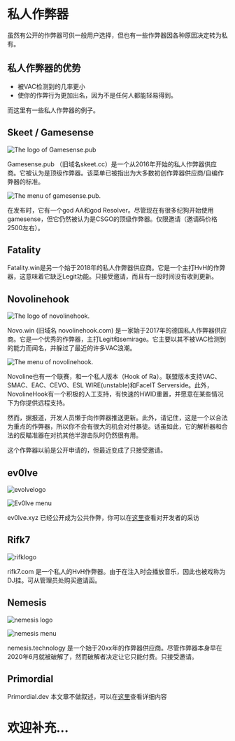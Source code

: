 # 私人作弊器

虽然有公开的作弊器可供一般用户选择，但也有一些作弊器因各种原因决定转为私有。

## 私人作弊器的优势

* 被VAC检测到的几率更小
* 使你的作弊行为更加出名，因为不是任何人都能轻易得到。

而这里有一些私人作弊器的例子。

## Skeet / Gamesense

![The logo of Gamesense.pub](https://i.imgur.com/7JO0tRh.png)

Gamesense.pub （旧域名skeet.cc）是一个从2016年开始的私人作弊器供应商。它被认为是顶级作弊器。该菜单已被指出为大多数初创作弊器供应商/自编作弊器的标准。

![The menu of gamesense.pub. ](https://i.imgur.com/AWQRRDE.png)

在发布时，它有一个god AA和god Resolver。尽管现在有很多纪狗开始使用gamesense，但它仍然被认为是CSGO的顶级作弊器。仅限邀请（邀请码价格2500左右）。

## Fatality

Fatality.win是另一个始于2018年的私人作弊器供应商。它是一个主打HvH的作弊器，这意味着它缺乏Legit功能。只接受邀请，而且有一段时间没有收到更新。

## Novolinehook

![The logo of novolinehook.](https://i.imgur.com/fQBhoD4.png)

Novo.win \(旧域名 novolinehook.com\) 是一家始于2017年的德国私人作弊器供应商。它是一个优秀的作弊器，主打Legit和semirage。它主要以其不被VAC检测到的能力而闻名，并躲过了最近的许多VAC浪潮。

![The menu of novolinehook.](https://image.prntscr.com/image/d3y5BHiwQ0eHrEgLJN2E8g.png)

Novoline也有一个联赛，和一个私人版本（Hook of Ra）。联盟版本支持VAC、SMAC、EAC、CEVO、ESL WIRE\(unstable\)和FaceIT Serverside。此外，NovolineHook有一个积极的人工支持，有快速的HWID重置，并愿意在某些情况下为你提供远程支持。

然而，据报道，开发人员懒于向作弊器推送更新。此外，请记住，这是一个以合法为重点的作弊器，所以你不会有很大的机会对付暴徒。话虽如此，它的解析器和合法的反瞄准器在对抗其他半游击队时仍然很有用。

这个作弊器以前是公开申请的，但最近变成了只接受邀请。

## ev0lve

![evolvelogo](https://i.imgur.com/pBnYldx.png)

![Ev0lve menu](https://i.imgur.com/z1ybnxm.png)

ev0lve.xyz 已经公开成为公共作弊，你可以在[这里](https://hvhcsgo.com/threads/62/)查看对开发者的采访

## Rifk7

![rifklogo](https://i.imgur.com/Exun366.png)

rifk7.com 是一个私人的HvH作弊器。由于在注入时会播放音乐，因此也被戏称为DJ挂。可从管理员处购买邀请函。

## Nemesis

![nemesis logo](https://i.ytimg.com/vi/HVYzvXcDsk8/maxresdefault.jpg)

![nemesis menu](https://i.imgur.com/Oiv5hpv.png)

nemesis.technology 是一个始于20xx年的作弊器供应商。尽管作弊器本身早在2020年6月就被破解了，然而破解者决定让它只能付费。只接受邀请。

##  Primordial

Primordial.dev 本文章不做叙述，可以在[这里](https://hvhcsgo.com/threads/7513/)查看详细内容

# 欢迎补充...
